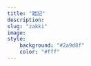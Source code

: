 ```yaml
---
title: "雑記"
description: 
slug: "zakki"
image: 
style:
    background: "#2a9d8f"
    color: "#fff"
---
```

